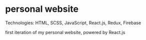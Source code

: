 # personal website

Technologies: HTML, SCSS, JavaScript, React.js, Redux, Firebase

first iteration of my personal website, powered by React.js